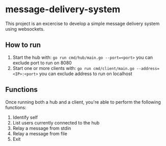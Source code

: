 # message-delivery-system

This project is an excercise to develop a simple message delivery system using websockets.

## How to run

1. Start the hub with: `go run cmd/hub/main.go --port=<port>` you can exclude port to run on 8080
2. Start one or more clients with: `go run cmd/client/main.go --address=<IP>:<port>` you can exclude address to run on localhost

## Functions

Once running both a hub and a client, you're able to perform the following functions:

1. Identify self
2. List users currently connected to the hub
3. Relay a message from stdin
4. Relay a message from file
5. Exit

